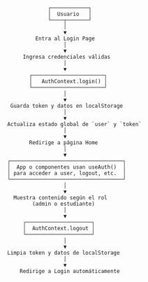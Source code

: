                      ┌────────────┐
                     │  Usuario   │
                     └────┬───────┘
                          │
                          ▼
                 Entra al Login Page
                          │
                          ▼
             Ingresa credenciales válidas
                          │
                          ▼
               ┌───────────────────────┐
               │   AuthContext.login() │
               └───────────────────────┘
                          │
                          ▼
         Guarda token y datos en localStorage
                          │
                          ▼
        Actualiza estado global de `user` y `token`
                          │
                          ▼
               Redirige a página Home
                          │
                          ▼
        ┌────────────────────────────────────┐
        │  App o componentes usan useAuth()  │
        │ para acceder a user, logout, etc.  │
        └────────────────────────────────────┘
                          │
                          ▼
          Muestra contenido según el rol
                (admin o estudiante)
                          │
                          ▼
             ┌─────────────────────┐
             │  AuthContext.logout │
             └─────────────────────┘
                          │
                          ▼
        Limpia token y datos de localStorage
                          │
                          ▼
            Redirige a Login automáticamente